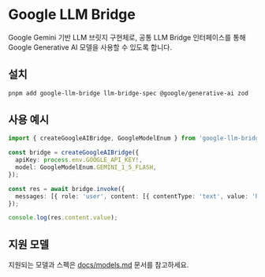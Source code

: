 # Google LLM Bridge

Google Gemini 기반 LLM 브릿지 구현체로, 공통 LLM Bridge 인터페이스를 통해 Google Generative AI 모델을 사용할 수 있도록 합니다.

## 설치

```bash
pnpm add google-llm-bridge llm-bridge-spec @google/generative-ai zod
```

## 사용 예시

```typescript
import { createGoogleAIBridge, GoogleModelEnum } from 'google-llm-bridge';

const bridge = createGoogleAIBridge({
  apiKey: process.env.GOOGLE_API_KEY!,
  model: GoogleModelEnum.GEMINI_1_5_FLASH,
});

const res = await bridge.invoke({
  messages: [{ role: 'user', content: [{ contentType: 'text', value: 'hello' }] }],
});

console.log(res.content.value);
```

## 지원 모델

지원되는 모델과 스펙은 [docs/models.md](./docs/models.md) 문서를 참고하세요.
